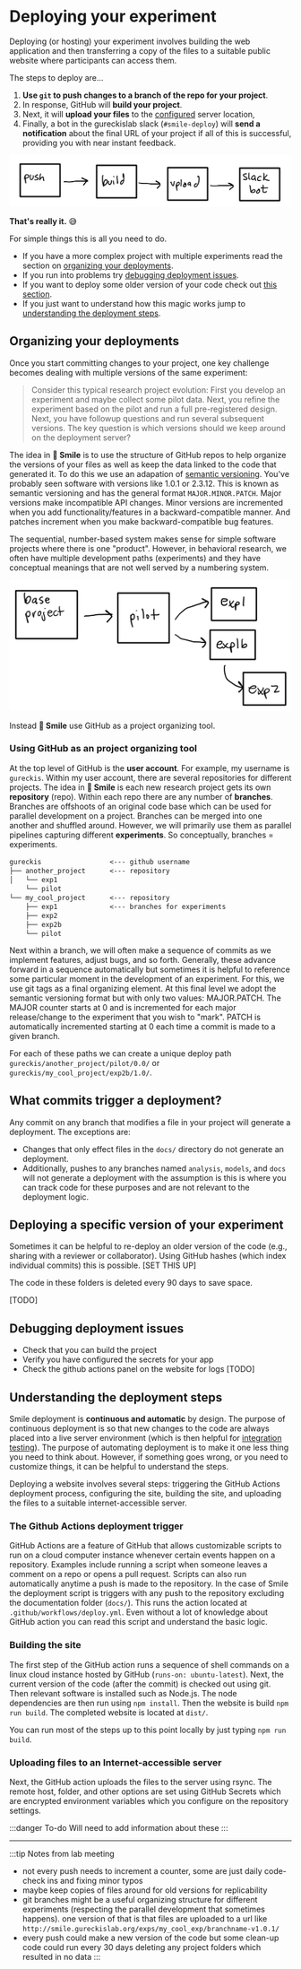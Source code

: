 # Deploying your experiment

Deploying (or hosting) your experiment involves building the web application and then transferring a copy of the files to a suitable public website where participants can access them.

The steps to deploy are... 
1. **Use `git` to push changes to a branch of the repo for your project**.  
1. In response, GitHub will **build your project**.
1. Next, it will **upload your files** to the [configured](/configuration) server location,
1. Finally, a bot in the gureckislab slack (`#smile-deploy`) will **send a notification** about the final URL of your project if all of this is successful, providing you with near instant feedback.

![typical deployment steps](./images/deploy-steps.png)

**That's really it.** :sweat_smile:

For simple things this is all you need to do.  
- If you have a more complex project with multiple experiments read the section on [organizing your deployments](#organizing-your-deployments).  
- If you run into problems try [debugging deployment issues](#debugging-deployment-issues).  
- If you want to deploy some older version of your code check out [this section](#deploying-a-specific-version-of-your-experiment). 
- If you just want to understand how this magic works jump to [understanding the deployment steps](#understanding-the-deployment-steps).


## Organizing your deployments

Once you start committing changes to your project, one key challenge becomes dealing with multiple versions of the same experiment:

> Consider this typical research project evolution: First you develop an experiment and maybe collect some pilot data.  Next, you refine the experiment based on the pilot and run a full pre-registered design.  Next, you have followup questions and run several subsequent versions.  The key question is which versions should we keep around on the deployment server? 

The idea in **🫠 Smile** is to use the structure of GitHub repos to help organize the versions of your files as well as keep the data linked to the code that generated it.  To do this we use an adapation of [semantic versioning](https://semver.org).  You've probably seen software with versions like 1.0.1 or 2.3.12.  This is known as semantic versioning and has the general format `MAJOR.MINOR.PATCH`.  Major versions make incompatible API changes.  Minor versions are incremented when you add functionality/features in a backward-compatible manner.  And patches increment when you make backward-compatible bug features.

The sequential, number-based system makes sense for simple software projects where there is one "product".  However, in behavioral research, we often have multiple development paths (experiments) and they have conceptual meanings that are not well served by a numbering system.


![branching structure of typical behavioral experiment](./images/branchingexps.png)


Instead **🫠 Smile** use GitHub as a project organizing tool.


### Using GitHub as an project organizing tool


At the top level of GitHub is the **user account**.  For example, my username is `gureckis`.  Within my user account, there are several repositories for different projects.  The idea in **🫠 Smile** is each new research project gets its own **repository** (repo). Within each repo there are any number of **branches**.  Branches are offshoots of an original code base which can be used for parallel development on a project.  Branches can be merged into one another and shuffled around.  However, we will primarily use them as parallel pipelines capturing different **experiments**.  So conceptually, branches = experiments.  


```
gureckis                 <--- github username
├── another_project      <--- repository
│   └── exp1
    └── pilot      
└── my_cool_project      <--- repository
    ├── exp1             <--- branches for experiments
    ├── exp2
    ├── exp2b
    └── pilot
```


Next within a branch, we will often make a sequence of commits as we implement features, adjust bugs, and so forth.  Generally, these advance forward in a sequence automatically but sometimes it is helpful to reference some particular moment in the development of an experiment.  For this, we use git tags as a final organizing element.  At this final level we adopt the semantic versioning format but with only two values: MAJOR.PATCH.  The MAJOR counter starts at 0 and is incremented for each major release/change to the experiment that you wish to "mark".  PATCH is automatically incremented starting at 0 each time a commit is made to a given branch.


For each of these paths we can create a unique deploy path
`gureckis/another_project/pilot/0.0/` or `gureckis/my_cool_project/exp2b/1.0/`.




## What commits trigger a deployment?

Any commit on any branch that modifies a file in your project will generate a deployment.  The exceptions are: 
- Changes that only effect files in the `docs/` directory do not generate an deployment.
- Additionally, pushes to any branches named `analysis`, `models`, and `docs` will not generate a deployment with the assumption is this is where you can track code for these purposes and are not relevant to the deployment logic.


## Deploying a specific version of your experiment

Sometimes it can be helpful to re-deploy an older version of the code (e.g., sharing with a reviewer or collaborator).  Using GitHub hashes (which index individual commits) this is possible. [SET THIS UP]

The code in these folders is deleted every 90 days to save space.

[TODO]



## Debugging deployment issues

- Check that you can build the project
- Verify you have configured the secrets for your app
- Check the github actions panel on the website for logs
[TODO]

## Understanding the deployment steps
 
Smile deployment is **continuous and automatic** by design.  The purpose of continuous deployment is so that new changes to the code are always placed into a live server environment (which is then helpful for [integration testing](/testing)).
The purpose of automating deployment is to make it one less thing you need to think about.  However, if something goes wrong, or you need to customize things, it can be helpful to understand the steps.

Deploying a website involves several steps: triggering the GitHub Actions deployment process, configuring the site, building the site, and uploading the files to a suitable internet-accessible server.

### The Github Actions deployment trigger

GitHub Actions are a feature of GitHub that allows customizable scripts to run on a cloud computer instance whenever certain events happen on a repository.  Examples include running a script when someone leaves a comment on a repo or opens a pull request.  Scripts can also run automatically anytime a push is made to the repository.  In the case of Smile the deployment script is triggers with any push to the repository excluding the documentation folder (`docs/`).  This runs the action located at `.github/workflows/deploy.yml`.  Even without a lot of knowledge about GitHub action you can read this script and understand the basic logic.

### Building the site

The first step of the GitHub action runs a sequence of shell commands on a linux cloud instance hosted by GitHub (`runs-on: ubuntu-latest`).
Next, the current version of the code (after the commit) is checked out using git.  Then relevant software is installed such as Node.js.  The node dependencies are then run using `npm install`.  Then the website is build `npm run build`.  The completed website is located at `dist/`.

You can run most of the steps up to this point locally by just typing `npm run build`.

### Uploading files to an Internet-accessible server

Next, the GitHub action uploads the files to the server using rsync.
The remote host, folder, and other options are set using GitHub Secrets which are encrypted environment variables which you configure on the repository settings.

:::danger To-do
Will need to add information about these 
:::


---

:::tip Notes from lab meeting

- not every push needs to increment a counter, some are just daily code-check ins and fixing minor typos
- maybe keep copies of files around for old versions for replicability
- git branches might be a useful organizing structure for different experiments (respecting the parallel development that sometimes happens).  one version of that is that files are uploaded to a url like `http://smile.gureckislab.org/exps/my_cool_exp/branchname-v1.0.1/`
- every push could make a new version of the code but some clean-up code could run every 30 days deleting any project folders which resulted in no data
:::

